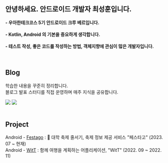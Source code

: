 <!--
**SeongHoonC/SeongHoonC** is a ✨ _special_ ✨ repository because its `README.md` (this file) appears on your GitHub profile.

Here are some ideas to get you started:
-->

<div align="left">
 
 ## 안녕하세요. 안드로이드 개발자 최성훈입니다.
 **- 우아한테크코스 5기 안드로이드 크루 베르입니다.** </br></br>
 **- Kotlin, Android 의 기본을 중요하게 생각합니다.** </br></br>
 **- 테스트 작성, 좋은 코드를 작성하는 방법, 객체지향에 관심이 많은 개발자입니다.** </br>
 

  <br/>

 ## Blog
 학습한 내용을 꾸준히 정리합니다. <br> 블로그 발표 스터디를 직접 운영하며 매주 지식을 공유합니다.
 
 <a href="https://seonghoonc.tistory.com/"><img src="https://img.shields.io/badge/베르의 안드로이드 tistory-12100E?style=social&logo=Tistory&logoColor=000000"/></a> 
 <a href="https://github.com/pknu-wap/android-blog-study#%EC%B5%9C%EC%84%B1%ED%9B%88-seonghoonc"><img src="https://img.shields.io/badge/안드로이드 블로그 스터디-12100E?style=social&logo=Github&logoColor=000000"/></a> <br/><br/>

 ## Project
Android - [Festago](https://github.com/woowacourse-teams/2023-festa-go) : 🎪 대학 축제 줄서기, 축제 정보 제공 서비스 "페스타고" (2023. 07 ~ 현재)</br>
Android - [WitT](https://github.com/pknu-wap/2022_2_WAP_APP_TEAM1) : 함께 여행을 계획하는 어플리케이션, "WitT" (2022. 09 ~ 2022. 11)</br>
